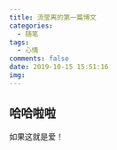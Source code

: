 ```yaml
---
title: 流莹离的第一篇博文
categories:
  - 随笔
tags:
  - 心情
comments: false
date: 2019-10-15 15:51:16
img:
---
```


## 哈哈啦啦

如果这就是爱！
